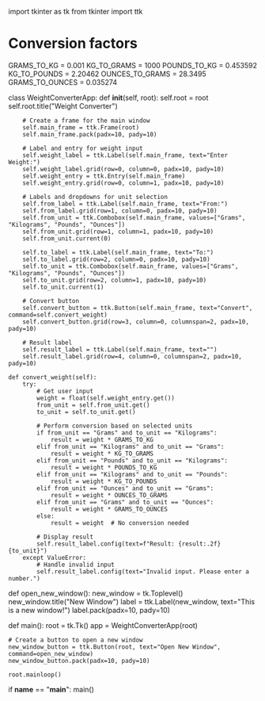 import tkinter as tk
from tkinter import ttk

# Conversion factors
GRAMS_TO_KG = 0.001
KG_TO_GRAMS = 1000
POUNDS_TO_KG = 0.453592
KG_TO_POUNDS = 2.20462
OUNCES_TO_GRAMS = 28.3495
GRAMS_TO_OUNCES = 0.035274

class WeightConverterApp:
    def __init__(self, root):
        self.root = root
        self.root.title("Weight Converter")

        # Create a frame for the main window
        self.main_frame = ttk.Frame(root)
        self.main_frame.pack(padx=10, pady=10)

        # Label and entry for weight input
        self.weight_label = ttk.Label(self.main_frame, text="Enter Weight:")
        self.weight_label.grid(row=0, column=0, padx=10, pady=10)
        self.weight_entry = ttk.Entry(self.main_frame)
        self.weight_entry.grid(row=0, column=1, padx=10, pady=10)

        # Labels and dropdowns for unit selection
        self.from_label = ttk.Label(self.main_frame, text="From:")
        self.from_label.grid(row=1, column=0, padx=10, pady=10)
        self.from_unit = ttk.Combobox(self.main_frame, values=["Grams", "Kilograms", "Pounds", "Ounces"])
        self.from_unit.grid(row=1, column=1, padx=10, pady=10)
        self.from_unit.current(0)

        self.to_label = ttk.Label(self.main_frame, text="To:")
        self.to_label.grid(row=2, column=0, padx=10, pady=10)
        self.to_unit = ttk.Combobox(self.main_frame, values=["Grams", "Kilograms", "Pounds", "Ounces"])
        self.to_unit.grid(row=2, column=1, padx=10, pady=10)
        self.to_unit.current(1)

        # Convert button
        self.convert_button = ttk.Button(self.main_frame, text="Convert", command=self.convert_weight)
        self.convert_button.grid(row=3, column=0, columnspan=2, padx=10, pady=10)

        # Result label
        self.result_label = ttk.Label(self.main_frame, text="")
        self.result_label.grid(row=4, column=0, columnspan=2, padx=10, pady=10)

    def convert_weight(self):
        try:
            # Get user input
            weight = float(self.weight_entry.get())
            from_unit = self.from_unit.get()
            to_unit = self.to_unit.get()

            # Perform conversion based on selected units
            if from_unit == "Grams" and to_unit == "Kilograms":
                result = weight * GRAMS_TO_KG
            elif from_unit == "Kilograms" and to_unit == "Grams":
                result = weight * KG_TO_GRAMS
            elif from_unit == "Pounds" and to_unit == "Kilograms":
                result = weight * POUNDS_TO_KG
            elif from_unit == "Kilograms" and to_unit == "Pounds":
                result = weight * KG_TO_POUNDS
            elif from_unit == "Ounces" and to_unit == "Grams":
                result = weight * OUNCES_TO_GRAMS
            elif from_unit == "Grams" and to_unit == "Ounces":
                result = weight * GRAMS_TO_OUNCES
            else:
                result = weight  # No conversion needed

            # Display result
            self.result_label.config(text=f"Result: {result:.2f} {to_unit}")
        except ValueError:
            # Handle invalid input
            self.result_label.config(text="Invalid input. Please enter a number.")

def open_new_window():
    new_window = tk.Toplevel()
    new_window.title("New Window")
    label = ttk.Label(new_window, text="This is a new window!")
    label.pack(padx=10, pady=10)

def main():
    root = tk.Tk()
    app = WeightConverterApp(root)
    
    # Create a button to open a new window
    new_window_button = ttk.Button(root, text="Open New Window", command=open_new_window)
    new_window_button.pack(padx=10, pady=10)

    root.mainloop()

if __name__ == "__main__":
    main()
